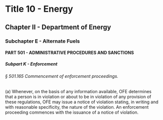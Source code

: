 
# Title 10 - Energy
## Chapter II - Department of Energy
### Subchapter E - Alternate Fuels
#### PART 501 - ADMINISTRATIVE PROCEDURES AND SANCTIONS
##### Subpart K - Enforcement
###### § 501.165 Commencement of enforcement proceedings.

(a) Whenever, on the basis of any information available, OFE determines that a person is in violation or about to be in violation of any provision of these regulations, OFE may issue a notice of violation stating, in writing and with reasonable specificity, the nature of the violation. An enforcement proceeding commences with the issuance of a notice of violation.
